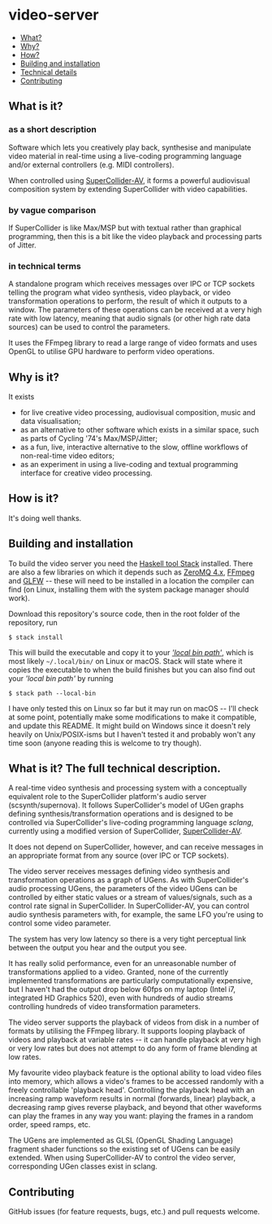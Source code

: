 # video-server

- [What?](#what-is-it)
- [Why?](#why-is-it)
- [How?](#how-is-it)
- [Building and installation](#building-and-installation)
- [Technical details](#what-is-it-the-full-technical-description)
- [Contributing](#contributing)

## What is it?

### as a short description

Software which lets you creatively play back, synthesise and manipulate video
material in real-time using a live-coding programming language and/or external
controllers (e.g. MIDI controllers).

When controlled using
[SuperCollider-AV](https://github.com/r-gr/supercollider-av), it forms a
powerful audiovisual composition system by extending SuperCollider with video
capabilities.

### by vague comparison

If SuperCollider is like Max/MSP but with textual rather than graphical
programming, then this is a bit like the video playback and processing parts of
Jitter.

### in technical terms

A standalone program which receives messages over IPC or TCP sockets telling the
program what video synthesis, video playback, or video transformation operations
to perform, the result of which it outputs to a window. The parameters of these
operations can be received at a very high rate with low latency, meaning that
audio signals (or other high rate data sources) can be used to control the
parameters.

It uses the FFmpeg library to read a large range of video formats and uses
OpenGL to utilise GPU hardware to perform video operations.

## Why is it?

It exists

- for live creative video processing, audiovisual composition, music and data
  visualisation;
- as an alternative to other software which exists in a similar space, such as
  parts of Cycling '74's Max/MSP/Jitter;
- as a fun, live, interactive alternative to the slow, offline workflows of
  non-real-time video editors;
- as an experiment in using a live-coding and textual programming interface for
  creative video processing.

## How is it?

It's doing well thanks.

## Building and installation

To build the video server you need the [Haskell tool
Stack](https://docs.haskellstack.org/en/stable/README/) installed. There are
also a few libraries on which it depends such as [ZeroMQ
4.x](https://zeromq.org/), [FFmpeg](https://ffmpeg.org/) and
[GLFW](https://www.glfw.org/) -- these will need to be installed in a location
the compiler can find (on Linux, installing them with the system package manager
should work).

Download this repository's source code, then in the root folder of the
repository, run

```
$ stack install
```

This will build the executable and copy it to your [_'local bin
path'_](https://docs.haskellstack.org/en/stable/GUIDE/#install-and-copy-bins),
which is most likely `~/.local/bin/` on Linux or macOS. Stack will state where
it copies the executable to when the build finishes but you can also find out
your _'local bin path'_ by running

```
$ stack path --local-bin
```

I have only tested this on Linux so far but it may run on macOS -- I'll check at
some point, potentially make some modifications to make it compatible, and
update this README. It might build on Windows since it doesn't rely heavily on
Unix/POSIX-isms but I haven't tested it and probably won't any time soon (anyone
reading this is welcome to try though).

## What is it? The full technical description.

A real-time video synthesis and processing system with a conceptually equivalent
role to the SuperCollider platform's audio server (scsynth/supernova). It
follows SuperCollider's model of UGen graphs defining synthesis/transformation
operations and is designed to be controlled via SuperCollider's live-coding
programming language _sclang_, currently using a modified version of
SuperCollider, [SuperCollider-AV](https://github.com/r-gr/supercollider-av).

It does not depend on SuperCollider, however, and can receive messages in an
appropriate format from any source (over IPC or TCP sockets).

The video server receives messages defining video synthesis and transformation
operations as a graph of UGens. As with SuperCollider's audio processing UGens,
the parameters of the video UGens can be controlled by either static values or a
stream of values/signals, such as a control rate signal in SuperCollider. In
SuperCollider-AV, you can control audio synthesis parameters with, for example,
the same LFO you're using to control some video parameter.

The system has very low latency so there is a very tight perceptual link between
the output you hear and the output you see.

It has really solid performance, even for an unreasonable number of
transformations applied to a video. Granted, none of the currently implemented
transformations are particularly computationally expensive, but I haven't had
the output drop below 60fps on my laptop (Intel i7, integrated HD Graphics 520),
even with hundreds of audio streams controlling hundreds of video transformation
parameters.

The video server supports the playback of videos from disk in a number of
formats by utilising the FFmpeg library. It supports looping playback of videos
and playback at variable rates -- it can handle playback at very high or very
low rates but does not attempt to do any form of frame blending at low rates.

My favourite video playback feature is the optional ability to load video files
into memory, which allows a video's frames to be accessed randomly with a freely
controllable 'playback head'. Controlling the playback head with an increasing
ramp waveform results in normal (forwards, linear) playback, a decreasing ramp
gives reverse playback, and beyond that other waveforms can play the frames in
any way you want: playing the frames in a random order, speed ramps, etc.

The UGens are implemented as GLSL (OpenGL Shading Language) fragment shader
functions so the existing set of UGens can be easily extended. When using
SuperCollider-AV to control the video server, corresponding UGen classes exist
in sclang.

## Contributing

GitHub issues (for feature requests, bugs, etc.) and pull requests welcome.
